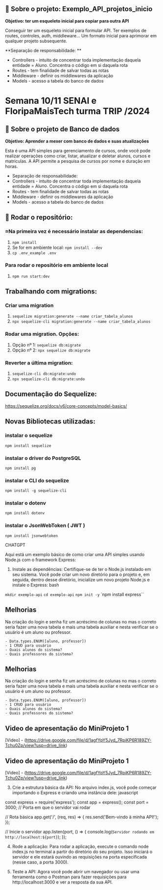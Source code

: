 ## 🏦 Sobre o projeto: Exemplo_API_projetos_inicio

**Objetivo: ter um esqueleto inicial para copiar para outra API**

Conseguir ter um esqueleto inicial para formular API. Ter exemplos de routes, controles, auth, middleware... Um formato inicial para aprimorar em qualquer projeto subsequente.

**Separação de responsabilidade: **
- Controllers - intuito de concentrar toda implementação daquela entidade = Aluno. Concentra o código em si daquela rota 
- Routes - tem finalidade de salvar todas as rotas 
- Middleware - definir os middlewares da aplicação 
- Models - acesso a tabela do banco de dados
# Semana 10/11 SENAI e FloripaMaisTech turma TRIP /2024

## 🏦 Sobre o projeto de Banco de dados

**Objetivo: Aprender a mexer com banco de dados e suas atualizações**

  Esta é uma API simples para gerenciamento de cursos, onde você pode realizar operações como criar, listar, atualizar e deletar alunos, cursos e matriculas.
  A API permite a pesquisa de cursos por nome e duração em horas.

   - Separação de responsabilidade: 
  - Controllers - intuito de concentrar toda implementação daquela entidade = Aluno. Concentra o código em si daquela rota
  - Routes - tem finalidade de salvar todas as rotas
  - Middleware - definir os middlewares da aplicação
  - Models - acesso a tabela do banco de dados

## 🤖 Rodar o repositório:

### ≈Na primeira vez é necessário instalar as dependencias:

1. `npm install`
2. Se for em ambiente local: `npm install --dev`
3. `cp .env_example .env`

### Para rodar o repositório em ambiente local

1. `npm run start:dev`

## Trabalhando com migrations:

### Criar uma migration

1. `sequelize migration:generate --name criar_tabela_alunos`
2. `npx sequelize-cli migration:generate --name criar_tabela_alunos`

### Rodar uma migration. Opções:

1. Opção nº 1: `sequelize db:migrate`
2. Opção nº 2: `npx sequelize db:migrate`

### Reverter a última migration:

1. `sequelize-cli db:migrate:undo`
2. `npx sequelize-cli db:migrate:undo`

## Documentação do Sequelize:

https://sequelize.org/docs/v6/core-concepts/model-basics/

## Novas Bibliotecas utilizadas:

### instalar o sequelize

`npm install sequelize`

### instalar o driver do PostgreSQL

`npm install pg`

### instalar o CLI do sequelize

`npm install -g sequelize-cli`

### instalar o dotenv

`npm install dotenv`

### instalar o JsonWebToken ( JWT )

`npm install jsonwebtoken`



CHATGPT
 
 Aqui está um exemplo básico de como criar uma API simples usando Node.js com o framework Express:

1. Instale as dependências:
Certifique-se de ter o Node.js instalado em seu sistema. Você pode criar um novo diretório para o projeto e, em seguida, dentro desse diretório, inicialize um novo projeto Node.js e instale o Express:
bash

`mkdir exemplo-api`
`cd exemplo-api`
`npm init -y`
`npm install express``

## Melhorias

Na criação do login e senha fiz um acréscimo de colunas no <aluno> mas o correto seria fazer uma nova tabela <usuario> e mais uma tabela auxiliar <permissao> e nesta verificar se o usuário é um aluno ou professor. 

    - Data.types.ENUM([aluno, professor])
    - 1 CRUD para usuário
    - Quais alunos do sistema?
    - Quais professores do sistema?

## Melhorias

Na criação do login e senha fiz um acréscimo de colunas no <aluno> mas o correto seria fazer uma nova tabela <usuario> e mais uma tabela auxiliar <permissao> e nesta verificar se o usuário é um aluno ou professor. 

    - Data.types.ENUM([aluno, professor])
    - 1 CRUD para usuário
    - Quais alunos do sistema?
    - Quais professores do sistema?


## Video de apresentação do MiniProjeto 1

[Video] - (https://drive.google.com/file/d/1agfYpY5Jyd_7RpiKP6R189ZY-Tchu0Zp/view?usp=drive_link)

## Video de apresentação do MiniProjeto 1

[Video] - (https://drive.google.com/file/d/1agfYpY5Jyd_7RpiKP6R189ZY-Tchu0Zp/view?usp=drive_link)

3. Crie a estrutura básica da API:
No arquivo index.js, você pode começar importando o Express e criando uma instância dele:
javascript

const express = require('express');
const app = express();
const port = 3000; // Porta em que o servidor vai rodar

// Rota básica
app.get('/', (req, res) => {
    res.send('Bem-vindo à minha API!');
});

// Inicie o servidor
app.listen(port, () => {
    console.log(`Servidor rodando em http://localhost:${port}`);
});

4. Rode a aplicação:
Para rodar a aplicação, execute o comando node index.js no terminal a partir do diretório do seu projeto. Isso iniciará o servidor e ele estará ouvindo as requisições na porta especificada (nesse caso, a porta 3000).

5. Teste a API:
Agora você pode abrir um navegador ou usar uma ferramenta como o Postman para fazer requisições para http://localhost:3000 e ver a resposta da sua API.